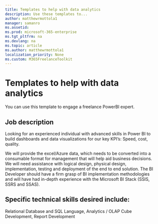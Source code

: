 ```yaml
---
title: Templates to help with data analytics
description: Use these templates to... 
author: matthewrmottola1
manager: samanro
ms.assetid: 
ms.prod: microsoft-365-enterprise
ms.tgt_pltfrm: na
ms.devlang: na
ms.topic: article
ms.author: matthewrmottola1
localization_priority: None 
ms.custom: M365FreelanceToolkit
---
```

Templates to help with data analytics
=======================

You can use this template to engage a freelance PowerBI expert.

Job description
---------------

Looking for an experienced individual with advanced skills in Power BI to build dashboards and data visualizations for our key KPI’s: Speed, cost, quality. 

We will provide the excel/Azure data, which needs to be converted into a consumable format for management that will help aid business decisions. We will need assistance with logical design, physical design, implementation, testing and deployment of the end to end solution. The BI Developer should have a firm grasp of BI implementation methodologies and will have had in-depth experience with the Microsoft BI Stack (SSIS, SSRS and SSAS).

Specific technical skills desired include: 
-------------------------------------------

Relational Database and SQL Language, Analytics / OLAP Cube Development, Report
Development
